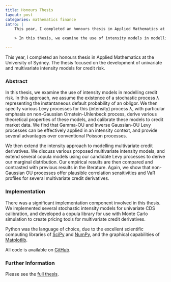 ```yaml
---
title: Honours Thesis
layout: post
categories: mathematics finance
intro: |
    This year, I completed an honours thesis in Applied Mathematics at the University of Sydney.  The thesis focused on the development of univariate and multivariate intensity models for credit risk.

    > In this thesis, we examine the use of intensity models in modelling credit risk. In this approach, we assume the existence of a stochastic process λ representing the instantaneous default probability of an obligor. We then specify various Levy processes for this (intensity) process λ, with particular emphasis on non-Gaussian Ornstein-Uhlenbeck process, derive various theoretical properties of these models, and calibrate these models to credit market data. We find that Gamma-OU and Inverse Gaussian-OU Levy processes can be effectively applied in an intensity context, and provide several advantages over conventional Poisson processes.

---
```


This year, I completed an honours thesis in Applied Mathematics at the University of Sydney.  The thesis focused on the development of univariate and multivariate intensity models for credit risk.

### Abstract

In this thesis, we examine the use of intensity models in modelling credit risk. In this approach, we assume the existence of a stochastic process λ representing the instantaneous default probability of an obligor. We then specify various Levy processes for this (intensity) process λ, with particular emphasis on non-Gaussian Ornstein-Uhlenbeck process, derive various theoretical properties of these models, and calibrate these models to credit market data. We find that Gamma-OU and Inverse Gaussian-OU Levy processes can be effectively applied in an intensity context, and provide several advantages over conventional Poisson processes.

We then extend the intensity approach to modelling multivariate credit derivatives. We discuss various proposed multivariate intensity models, and extend several copula models using our candidate Levy processes to derive our marginal distribution. Our empirical results are then compared and contrasted with previous results in the literature. Again, we show that non-Gaussian OU processes offer plausible correlation sensitivities and VaR profiles for several multivariate credit derivatives.


### Implementation

There was a significant implementation component involved in this thesis.  We implemented several stochastic intensity models for univariate CDS calibration, and developed a copula library for use with Monte Carlo simulation to create pricing tools for multivariate credit derivatives.  

Python was the language of choice, due to the excellent scientific computing libraries of [SciPy](http://scipy.org) and [NumPy](http://numpy.org), and the graphical capabilities of [Matplotlib](http://matplotlib.sourceforge.net).

All code is available on [GitHub](https://github.com/ajtulloch/IntensityCreditModels).

### Further Information

Please see the [full thesis](/PDFs/AndrewTulloch-HonoursThesis.pdf).